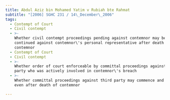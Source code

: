 ```yaml
---
title: Abdul Aziz bin Mohamed Yatim v Rubiah bte Rahmat
subtitle: "[2006] SGHC 231 / 14\_December\_2006"
tags:
  - Contempt of Court
  - Civil contempt
  - >-
    Whether civil contempt proceedings pending against contemnor may be
    continued against contemnor\'s personal representative after death of
    contemnor
  - Contempt of Court
  - Civil contempt
  - >-
    Whether order of court enforceable by committal proceedings against third
    party who was actively involved in contemnor\'s breach
  - >-
    Whether committal proceedings against third party may commence and continue
    even after death of contemnor

---
```


